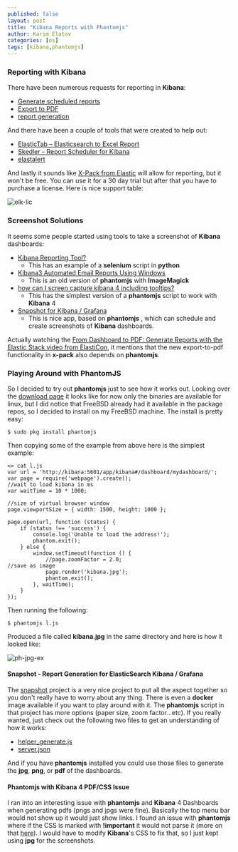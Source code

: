 ```yaml
---
published: false
layout: post
title: "Kibana Reports with Phantomjs"
author: Karim Elatov
categories: [os]
tags: [kibana,phantomjs]
---
```

### Reporting with Kibana

There have been numerous requests for reporting in **Kibana**:

* [Generate scheduled reports](https://github.com/elastic/kibana/issues/1640)
* [Export to PDF](https://github.com/elastic/kibana/issues/509)
* [report generation](https://github.com/elastic/kibana/issues/760)


And there have been a couple of tools that were created to help out:

* [ElasticTab – Elasticsearch to Excel Report](https://github.com/raghavendar-ts/ElasticTab-Elasticsearch-to-Excel-Report)
* [Skedler - Report Scheduler for Kibana](http://guidanz.com/blog/report-scheduler-for-kibana/)
* [elastalert](https://github.com/Yelp/elastalert)

And lastly it sounds like [X-Pack from Elastic](https://www.elastic.co/guide/en/x-pack/current/xpack-introduction.html) will allow for reporting, but it won't be free. You can use it for a 30 day trial but after that you have to purchase a license. Here is nice support table:

![elk-lic](https://dl.dropboxusercontent.com/u/24136116/blog_pics/kibana-phantomjs/elk-lic.png)

### Screenshot Solutions

It seems some people started using tools to take a screenshot of **Kibana** dashboards:

* [Kibana Reporting Tool?](https://discuss.elastic.co/t/kibana-reporting-tool/27223)
	* This has an example of a **selenium** script in **python** 
* [Kibana3 Automated Email Reports Using Windows](http://www.ragingcomputer.com/2014/03/kibana3-automated-email-reports-using-windows)
	* This is an old version of **phantomjs** with **ImageMagick** 
* [how can I screen capture kibana 4 including tooltips?](https://groups.google.com/forum/#!topic/phantomjs/yQEIduvuM4w)
	* This has the simplest version of a **phantomjs** script to work with **Kibana** 4 
* [Snapshot for Kibana / Grafana](https://github.com/parvez/snapshot)
	* This is nice app, based on **phantomjs** , which can schedule and create screenshots of **Kibana** dashboards.
	
Actually watching the [From Dashboard to PDF: Generate Reports with the Elastic Stack video from ElastiCon](https://www.elastic.co/elasticon/conf/2016/sf/from-dashboard-to-pdf-generate-reports-with-the-elastic-stack), it mentions that the new export-to-pdf functionality in **x-pack** also depends on **phantomjs**.

### Playing Around with PhantomJS
So I decided to try out **phantomjs** just to see how it works out. Looking over the [download page](http://phantomjs.org/download.html) it looks like for now only the binaries are available for linux, but I did notice that FreeBSD already had it available in the package repos, so I decided to install on my FreeBSD machine. The install is pretty easy:

	$ sudo pkg install phantomjs
 
Then copying some of the example from above here is the simplest example:

	<> cat l.js
	var url = 'http://kibana:5601/app/kibana#/dashboard/mydashboard/';
	var page = require('webpage').create();
	//wait to load kibana in ms
	var waitTime = 10 * 1000;
	
	//size of virtual browser window
	page.viewportSize = { width: 1500, height: 1000 };
	
	page.open(url, function (status) {
	    if (status !== 'success') {
	        console.log('Unable to load the address!');
	        phantom.exit();
	    } else {
	        window.setTimeout(function () {
	       		//page.zoomFactor = 2.0;
	//save as image
	            page.render('kibana.jpg');
	            phantom.exit();
	        }, waitTime);
	    }
	});

Then running the following:

	$ phantomjs l.js

Produced a file called **kibana.jpg** in the same directory and here is how it looked like:

![ph-jpg-ex](https://dl.dropboxusercontent.com/u/24136116/blog_pics/kibana-phantomjs/ph-jpg-ex.png)

#### Snapshot - Report Generation for ElasticSearch Kibana / Grafana

The [snapshot](https://github.com/parvez/snapshot) project is a very nice project to put all the aspect together so you don't really have to worry about any thing. There is even a **docker** image available if you want to play around with it. The **phantomjs** script in that project has more options (paper size, zoom factor...etc). If you really wanted, just check out the following two files to get an understanding of how it works:

* [helper_generate.js](https://github.com/parvez/snapshot/blob/master/app/helper_generate.js)
* [server.json](https://github.com/parvez/snapshot/blob/master/app/config/server.json)

And if you have **phantomjs** installed you could use those files to generate the **jpg**, **png**, or **pdf** of the dashboards.

#### Phantomjs with Kibana 4 PDF/CSS Issue

I ran into an interesting issue with **phantomjs** and **Kibana** 4 Dashboards when generating pdfs (pngs and jpgs were fine). Basically the top menu bar would not show up it would just show links. I found an issue with **phantomjs** where if the CSS is marked with **!important** it would not parse it (more on that [here](https://github.com/ariya/phantomjs/issues/10669)). I would have to modify **Kibana**'s CSS to fix that, so I just kept using **jpg** for the screenshots.